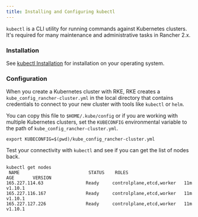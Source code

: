 ```yaml
---
title: Installing and Configuring kubectl
---
```


<head>
  <link rel="canonical" href="https://ranchermanager.docs.rancher.com/faq/install-and-configure-kubectl"/>
</head>

`kubectl` is a CLI utility for running commands against Kubernetes clusters. It's required for many maintenance and administrative tasks in Rancher 2.x.

### Installation

See [kubectl Installation](https://kubernetes.io/docs/tasks/tools/install-kubectl/) for installation on your operating system.

### Configuration

When you create a Kubernetes cluster with RKE, RKE creates a `kube_config_rancher-cluster.yml` in the local directory that contains credentials to connect to your new cluster with tools like `kubectl` or `helm`.

You can copy this file to `$HOME/.kube/config` or if you are working with multiple Kubernetes clusters, set the `KUBECONFIG` environmental variable to the path of `kube_config_rancher-cluster.yml`.

```
export KUBECONFIG=$(pwd)/kube_config_rancher-cluster.yml
```

Test your connectivity with `kubectl` and see if you can get the list of nodes back.

```
kubectl get nodes
 NAME                          STATUS    ROLES                      AGE       VERSION
165.227.114.63                Ready     controlplane,etcd,worker   11m       v1.10.1
165.227.116.167               Ready     controlplane,etcd,worker   11m       v1.10.1
165.227.127.226               Ready     controlplane,etcd,worker   11m       v1.10.1
```
